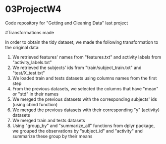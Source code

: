 # 03ProjectW4
Code repository for "Getting  and Cleaning Data" last project

#Transformations made

In order to obtain the tidy dataset, we made the following transformation to the original data:
1) We retrieved features' names from "features.txt" and activity labels from "activity_labels.txt"
2) We retrieved the subjects' ids from "train/subject_train.txt" and "test/X_test.txt"
3) We loaded train and tests datasets using columns names from the first step
4) From the previous datasets, we selected the columns that have "mean" or "std" in their names
5) We merged the previous datasets with the corresponding subjects' ids (using cbind function)
6) We merged the previous datasets with their corresponding "y" (activity) datasets
7) We merged train and tests datasets
8) Using "group_by" and "summarize_all" functions from dplyr package, we grouped the observations by "subject_id" and "activity" and summarize these group by their means

